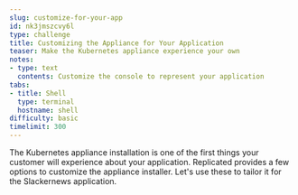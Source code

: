 ```yaml
---
slug: customize-for-your-app
id: nk3jmszcvy6l
type: challenge
title: Customizing the Appliance for Your Application
teaser: Make the Kubernetes appliance experience your own
notes:
- type: text
  contents: Customize the console to represent your application
tabs:
- title: Shell
  type: terminal
  hostname: shell
difficulty: basic
timelimit: 300
---
```


The Kubernetes appliance installation is one of the first things
your customer will experience about your application. Replicated
provides a few options to customize the appliance installer. Let's
use these to tailor it for the Slackernews application.
